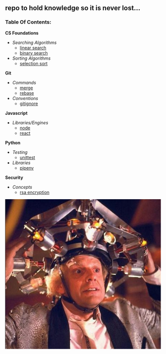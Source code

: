 ## repo to hold knowledge so it is never lost...

### Table Of Contents:

**CS Foundations**
* *Searching Algorithms*
    * [linear search](cs-foundations/search/linear_search.py)
    * [binary search](cs-foundations/search/binary_search.py)
* *Sorting Algorithms*
    * [selection sort](cs-foundations/sort/selection_sort.py)

**Git**
* *Commands*
    * [merge](git/merge/merge.md)
    * [rebase](git/rebase/rebase.md)
* *Conventions*
    * [gitignore](git/gitignore.md)

**Javascript**
* *Libraries/Engines*
    * [node](javascript/node.md)
    * [react](javascript/react)

**Python**
* *Testing*
    * [unittest](python/unittest.md)
* *Libraries*
    * [pipenv](python/pipenv.md)

**Security**
* *Concepts*
    * [rsa encryption](security/rsa-encryption/rsa-encryption.md)

![Image of Doc Brown](Doc.jpg)